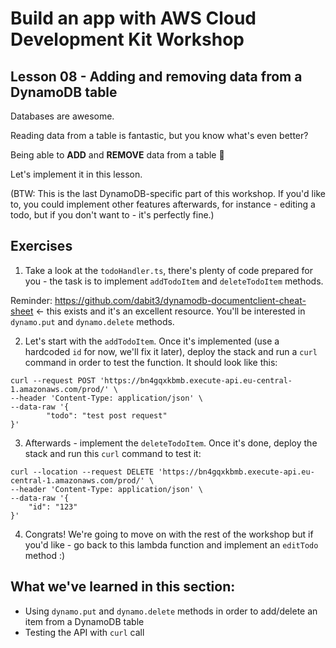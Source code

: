 # Build an app with AWS Cloud Development Kit Workshop

## Lesson 08 - Adding and removing data from a DynamoDB table

Databases are awesome.

Reading data from a table is fantastic, but you know what's even better?

Being able to **ADD** and **REMOVE** data from a table 🎉

Let's implement it in this lesson.

(BTW: This is the last DynamoDB-specific part of this workshop. If you'd like to, you could implement other features afterwards, for instance - editing a todo, but if you don't want to - it's perfectly fine.)

## Exercises

1. Take a look at the `todoHandler.ts`, there's plenty of code prepared for you - the task is to implement `addTodoItem` and `deleteTodoItem` methods.

Reminder: https://github.com/dabit3/dynamodb-documentclient-cheat-sheet <- this exists and it's an excellent resource. You'll be interested in `dynamo.put` and `dynamo.delete` methods.

2. Let's start with the `addTodoItem`. Once it's implemented (use a hardcoded `id` for now, we'll fix it later), deploy the stack and run a `curl` command in order to test the function. It should look like this:

```
curl --request POST 'https://bn4gqxkbmb.execute-api.eu-central-1.amazonaws.com/prod/' \
--header 'Content-Type: application/json' \
--data-raw '{
        "todo": "test post request"
}'
```

3. Afterwards - implement the `deleteTodoItem`. Once it's done, deploy the stack and run this `curl` command to test it:

```
curl --location --request DELETE 'https://bn4gqxkbmb.execute-api.eu-central-1.amazonaws.com/prod/' \
--header 'Content-Type: application/json' \
--data-raw '{
	"id": "123"
}'
```

4. Congrats! We're going to move on with the rest of the workshop but if you'd like - go back to this lambda function and implement an `editTodo` method :)

## What we've learned in this section:

- Using `dynamo.put` and `dynamo.delete` methods in order to add/delete an item from a DynamoDB table
- Testing the API with `curl` call
